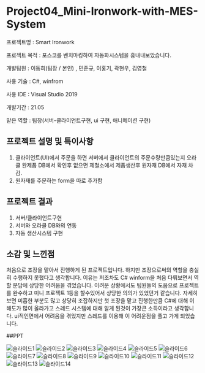 # Project04_Mini-Ironwork-with-MES-System

프로젝트명 : Smart Ironwork

프로젝트 목적 : 포스코를 벤치마킹하여 자동화시스템을 흉내내보았습니다.

개발팀원 : 이동희(팀장 / 본인) , 민준규, 이홍기, 곽현우, 김영철

사용 기술 : C#, winfrom

사용 IDE : Visual Studio 2019

개발기간 : 21.05

맡은 역할 : 팀장(서버-클라이언트구현, ui 구현, 애니메이션 구현)

## 프로젝트 설명 및 특이사항
  1. 클라이언트(UI)에서 주문을 하면 서버에서 클라이언트의 주문수량만큼있는지 오라클 완제품 DB에서 확인후 없으면  제철소에서 제품생산후 원자재 DB에서 자재 차감.
  2. 원자재를 주문하는 form을 따로 추가함

## 프로젝트 결과

  1.  서버/클라이언트구현 
  2. 서버와 오라클 DB와의 연동
  3.  자동 생산시스템 구현

## 소감 및 느낀점
  처음으로 조장을 맡아서 진행하게 된 프로젝트입니다. 하지만 조장으로써의 역할을 충실히 수행하지 못했다고 생각합니다. 이유는 저조차도 C# winform을 처음 다뤄보면서 역할 분담에 상당한 어려움을 겪었습니다.
이려운 상황에서도 팀원들의 도움으로 프로젝트를 완수하고 미니 프로젝트 1등을 할수있어서 상당한 의의가 있었던거 같습니다.
자세히 보면 미흡한 부분도 많고 상당히 조잡하지만 첫 조장을 맡고 진행한만큼 C#에 대해 이해도가 많이 올라가고 스레드 시스템에 대해 알게 된것이 가장큰 소득이라고 생각합니다. ui적인면에서 어려움을 겪었지만 스레드를 이용해 이 어려운점을 풀고 가게 되었습니다.

##PPT

![슬라이드1](https://user-images.githubusercontent.com/59175200/171166623-3dea4b89-8cee-466f-853d-1fb76c243362.PNG)
![슬라이드2](https://user-images.githubusercontent.com/59175200/171166630-e32dee37-e2f9-4d30-a791-f6940844d834.PNG)
![슬라이드3](https://user-images.githubusercontent.com/59175200/171166631-6b785ab3-fd09-42ee-a07f-1d45811f8c37.PNG)
![슬라이드4](https://user-images.githubusercontent.com/59175200/171166632-1ca40507-fc99-4399-b8b2-c9b312b3734d.PNG)
![슬라이드5](https://user-images.githubusercontent.com/59175200/171166636-410c1841-58cf-4128-a115-bd0565461eed.PNG)
![슬라이드6](https://user-images.githubusercontent.com/59175200/171166638-01ceb2ce-aea3-480e-a330-a19db40d82b0.PNG)
![슬라이드7](https://user-images.githubusercontent.com/59175200/171166642-ac88c66f-0a27-481a-b626-f47ae57359b4.PNG)
![슬라이드8](https://user-images.githubusercontent.com/59175200/171166644-16cd2b86-0527-4955-905a-13e0b6a0ab0f.PNG)
![슬라이드9](https://user-images.githubusercontent.com/59175200/171166646-90e81441-8f2d-427a-8fa7-a38a76bcdbb6.PNG)
![슬라이드10](https://user-images.githubusercontent.com/59175200/171166648-2eb8afaa-8c1d-4169-ae53-2e47e9b7f2cf.PNG)
![슬라이드11](https://user-images.githubusercontent.com/59175200/171166650-5bf1e266-eee2-4133-a9c7-e17527df07e4.PNG)
![슬라이드12](https://user-images.githubusercontent.com/59175200/171166653-39edc62f-8266-46ed-9856-bbb01157c529.PNG)
![슬라이드13](https://user-images.githubusercontent.com/59175200/171166656-6fff9873-aee8-4c45-941a-03faa5a20688.PNG)
![슬라이드14](https://user-images.githubusercontent.com/59175200/171166660-2d795b5d-3c77-429f-a722-885809deb6a9.PNG)
